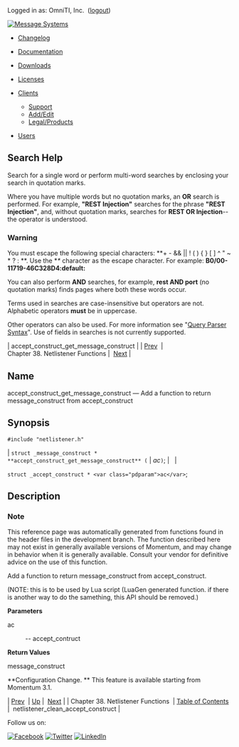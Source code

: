 Logged in as: OmniTI, Inc.  ([logout](https://support.messagesystems.com/logout.php))

[![Message Systems](https://support.messagesystems.com/images/ms-white205.png)](https://support.messagesystems.com/start.php) 

*   [Changelog](https://support.messagesystems.com/start.php?show=changelog)
*   [Documentation](https://support.messagesystems.com/docs/)
*   [Downloads](https://support.messagesystems.com/start.php)

*   [Licenses](https://support.messagesystems.com/license_summary.php)
*   <a href="">Clients</a>
    *   [Support](https://support.messagesystems.com/cs.php)
    *   [Add/Edit](https://support.messagesystems.com/edit_client.php)
    *   [Legal/Products](https://support.messagesystems.com/edit_products.php)
*   [Users](https://support.messagesystems.com/edit_customer.php)

## Search Help

Search for a single word or perform multi-word searches by enclosing your search in quotation marks.

Where you have multiple words but no quotation marks, an **OR** search is performed. For example, **"REST Injection"** searches for the phrase **"REST Injection"**, and, without quotation marks, searches for **REST OR Injection**--the operator is understood.

### Warning

You must escape the following special characters: **+ - && || ! ( ) { } [ ] ^ " ~ * ? : \**. Use the **\** character as the escape character. For example: **B0/00-11719-46C328D4\:default\:**

You can also perform **AND** searches, for example, **rest AND port** (no quotation marks) finds pages where both these words occur.

Terms used in searches are case-insensitive but operators are not. Alphabetic operators **must** be in uppercase.

Other operators can also be used. For more information see "[Query Parser Syntax](https://lucene.apache.org/core/old_versioned_docs/versions/3_0_0/queryparsersyntax.html)". Use of fields in searches is not currently supported.

| accept_construct_get_message_construct |
| [Prev](netlistener.php)  | Chapter 38. Netlistener Functions |  [Next](apis.netlistener_clean_accept_construct.php) |

<a name="apis.accept_construct_get_message_construct"></a>
## Name

accept_construct_get_message_construct — Add a function to return message_construct from accept_construct

## Synopsis

`#include "netlistener.h"`

| `struct _message_construct * **accept_construct_get_message_construct** (` | <var class="pdparam">ac</var>`)`; |   |

`struct _accept_construct * <var class="pdparam">ac</var>`;<a name="idp30615552"></a>
## Description

### Note

This reference page was automatically generated from functions found in the header files in the development branch. The function described here may not exist in generally available versions of Momentum, and may change in behavior when it is generally available. Consult your vendor for definitive advice on the use of this function.

Add a function to return message_construct from accept_construct.

(NOTE: this is to be used by Lua script (LuaGen generated function. if there is another way to do the samething, this API should be removed.)

**Parameters**

<dl class="variablelist">

<dt>ac</dt>

<dd>

-- accept_contruct

</dd>

</dl>

**Return Values**

message_construct

**Configuration Change. ** This feature is available starting from Momentum 3.1.

| [Prev](netlistener.php)  | [Up](netlistener.php) |  [Next](apis.netlistener_clean_accept_construct.php) |
| Chapter 38. Netlistener Functions  | [Table of Contents](index.php) |  netlistener_clean_accept_construct |

Follow us on:

[![Facebook](https://support.messagesystems.com/images/icon-facebook.png)](http://www.facebook.com/messagesystems) [![Twitter](https://support.messagesystems.com/images/icon-twitter.png)](http://twitter.com/#!/MessageSystems) [![LinkedIn](https://support.messagesystems.com/images/icon-linkedin.png)](http://www.linkedin.com/company/message-systems)